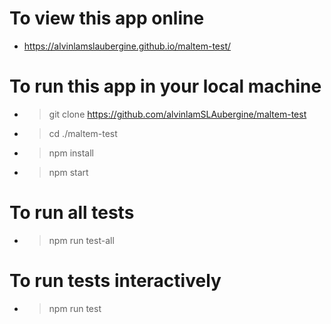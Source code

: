 # To view this app online

- https://alvinlamslaubergine.github.io/maltem-test/

# To run this app in your local machine

- > git clone https://github.com/alvinlamSLAubergine/maltem-test
- > cd ./maltem-test
- > npm install
- > npm start

# To run all tests

- > npm run test-all

# To run tests interactively

- > npm run test

